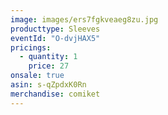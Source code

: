 ```yaml
---
image: images/ers7fgkveaeg8zu.jpg
producttype: Sleeves
eventId: "O-dvjHAX5"
pricings:
  - quantity: 1
    price: 27
onsale: true
asin: s-qZpdxK0Rn
merchandise: comiket
---
```

